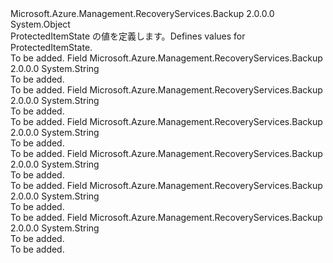 <Type Name="ProtectedItemState" FullName="Microsoft.Azure.Management.RecoveryServices.Backup.Models.ProtectedItemState">
  <TypeSignature Language="C#" Value="public static class ProtectedItemState" />
  <TypeSignature Language="ILAsm" Value=".class public auto ansi abstract sealed beforefieldinit ProtectedItemState extends System.Object" />
  <TypeSignature Language="DocId" Value="T:Microsoft.Azure.Management.RecoveryServices.Backup.Models.ProtectedItemState" />
  <TypeSignature Language="VB.NET" Value="Public Class ProtectedItemState" />
  <TypeSignature Language="F#" Value="type ProtectedItemState = class" />
  <AssemblyInfo>
    <AssemblyName>Microsoft.Azure.Management.RecoveryServices.Backup</AssemblyName>
    <AssemblyVersion>2.0.0.0</AssemblyVersion>
  </AssemblyInfo>
  <Base>
    <BaseTypeName>System.Object</BaseTypeName>
  </Base>
  <Interfaces />
  <Docs>
    <summary>
            <span data-ttu-id="c1651-101">ProtectedItemState の値を定義します。</span><span class="sxs-lookup"><span data-stu-id="c1651-101">Defines values for ProtectedItemState.</span></span>
            </summary>
    <remarks>To be added.</remarks>
  </Docs>
  <Members>
    <Member MemberName="Invalid">
      <MemberSignature Language="C#" Value="public const string Invalid;" />
      <MemberSignature Language="ILAsm" Value=".field public static literal string Invalid" />
      <MemberSignature Language="DocId" Value="F:Microsoft.Azure.Management.RecoveryServices.Backup.Models.ProtectedItemState.Invalid" />
      <MemberSignature Language="VB.NET" Value="Public Const Invalid As String " />
      <MemberSignature Language="F#" Value="val mutable Invalid : string" Usage="Microsoft.Azure.Management.RecoveryServices.Backup.Models.ProtectedItemState.Invalid" />
      <MemberType>Field</MemberType>
      <AssemblyInfo>
        <AssemblyName>Microsoft.Azure.Management.RecoveryServices.Backup</AssemblyName>
        <AssemblyVersion>2.0.0.0</AssemblyVersion>
      </AssemblyInfo>
      <ReturnValue>
        <ReturnType>System.String</ReturnType>
      </ReturnValue>
      <Docs>
        <summary>To be added.</summary>
        <remarks>To be added.</remarks>
      </Docs>
    </Member>
    <Member MemberName="IRPending">
      <MemberSignature Language="C#" Value="public const string IRPending;" />
      <MemberSignature Language="ILAsm" Value=".field public static literal string IRPending" />
      <MemberSignature Language="DocId" Value="F:Microsoft.Azure.Management.RecoveryServices.Backup.Models.ProtectedItemState.IRPending" />
      <MemberSignature Language="VB.NET" Value="Public Const IRPending As String " />
      <MemberSignature Language="F#" Value="val mutable IRPending : string" Usage="Microsoft.Azure.Management.RecoveryServices.Backup.Models.ProtectedItemState.IRPending" />
      <MemberType>Field</MemberType>
      <AssemblyInfo>
        <AssemblyName>Microsoft.Azure.Management.RecoveryServices.Backup</AssemblyName>
        <AssemblyVersion>2.0.0.0</AssemblyVersion>
      </AssemblyInfo>
      <ReturnValue>
        <ReturnType>System.String</ReturnType>
      </ReturnValue>
      <Docs>
        <summary>To be added.</summary>
        <remarks>To be added.</remarks>
      </Docs>
    </Member>
    <Member MemberName="Protected">
      <MemberSignature Language="C#" Value="public const string Protected;" />
      <MemberSignature Language="ILAsm" Value=".field public static literal string Protected" />
      <MemberSignature Language="DocId" Value="F:Microsoft.Azure.Management.RecoveryServices.Backup.Models.ProtectedItemState.Protected" />
      <MemberSignature Language="VB.NET" Value="Public Const Protected As String " />
      <MemberSignature Language="F#" Value="val mutable Protected : string" Usage="Microsoft.Azure.Management.RecoveryServices.Backup.Models.ProtectedItemState.Protected" />
      <MemberType>Field</MemberType>
      <AssemblyInfo>
        <AssemblyName>Microsoft.Azure.Management.RecoveryServices.Backup</AssemblyName>
        <AssemblyVersion>2.0.0.0</AssemblyVersion>
      </AssemblyInfo>
      <ReturnValue>
        <ReturnType>System.String</ReturnType>
      </ReturnValue>
      <Docs>
        <summary>To be added.</summary>
        <remarks>To be added.</remarks>
      </Docs>
    </Member>
    <Member MemberName="ProtectionError">
      <MemberSignature Language="C#" Value="public const string ProtectionError;" />
      <MemberSignature Language="ILAsm" Value=".field public static literal string ProtectionError" />
      <MemberSignature Language="DocId" Value="F:Microsoft.Azure.Management.RecoveryServices.Backup.Models.ProtectedItemState.ProtectionError" />
      <MemberSignature Language="VB.NET" Value="Public Const ProtectionError As String " />
      <MemberSignature Language="F#" Value="val mutable ProtectionError : string" Usage="Microsoft.Azure.Management.RecoveryServices.Backup.Models.ProtectedItemState.ProtectionError" />
      <MemberType>Field</MemberType>
      <AssemblyInfo>
        <AssemblyName>Microsoft.Azure.Management.RecoveryServices.Backup</AssemblyName>
        <AssemblyVersion>2.0.0.0</AssemblyVersion>
      </AssemblyInfo>
      <ReturnValue>
        <ReturnType>System.String</ReturnType>
      </ReturnValue>
      <Docs>
        <summary>To be added.</summary>
        <remarks>To be added.</remarks>
      </Docs>
    </Member>
    <Member MemberName="ProtectionPaused">
      <MemberSignature Language="C#" Value="public const string ProtectionPaused;" />
      <MemberSignature Language="ILAsm" Value=".field public static literal string ProtectionPaused" />
      <MemberSignature Language="DocId" Value="F:Microsoft.Azure.Management.RecoveryServices.Backup.Models.ProtectedItemState.ProtectionPaused" />
      <MemberSignature Language="VB.NET" Value="Public Const ProtectionPaused As String " />
      <MemberSignature Language="F#" Value="val mutable ProtectionPaused : string" Usage="Microsoft.Azure.Management.RecoveryServices.Backup.Models.ProtectedItemState.ProtectionPaused" />
      <MemberType>Field</MemberType>
      <AssemblyInfo>
        <AssemblyName>Microsoft.Azure.Management.RecoveryServices.Backup</AssemblyName>
        <AssemblyVersion>2.0.0.0</AssemblyVersion>
      </AssemblyInfo>
      <ReturnValue>
        <ReturnType>System.String</ReturnType>
      </ReturnValue>
      <Docs>
        <summary>To be added.</summary>
        <remarks>To be added.</remarks>
      </Docs>
    </Member>
    <Member MemberName="ProtectionStopped">
      <MemberSignature Language="C#" Value="public const string ProtectionStopped;" />
      <MemberSignature Language="ILAsm" Value=".field public static literal string ProtectionStopped" />
      <MemberSignature Language="DocId" Value="F:Microsoft.Azure.Management.RecoveryServices.Backup.Models.ProtectedItemState.ProtectionStopped" />
      <MemberSignature Language="VB.NET" Value="Public Const ProtectionStopped As String " />
      <MemberSignature Language="F#" Value="val mutable ProtectionStopped : string" Usage="Microsoft.Azure.Management.RecoveryServices.Backup.Models.ProtectedItemState.ProtectionStopped" />
      <MemberType>Field</MemberType>
      <AssemblyInfo>
        <AssemblyName>Microsoft.Azure.Management.RecoveryServices.Backup</AssemblyName>
        <AssemblyVersion>2.0.0.0</AssemblyVersion>
      </AssemblyInfo>
      <ReturnValue>
        <ReturnType>System.String</ReturnType>
      </ReturnValue>
      <Docs>
        <summary>To be added.</summary>
        <remarks>To be added.</remarks>
      </Docs>
    </Member>
  </Members>
</Type>